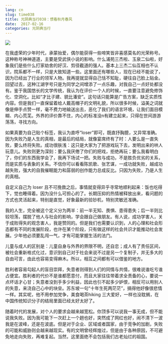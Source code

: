 ```yaml
---
lang: cn
slug: time038
title: 光阴典当行038：惯看秋月春风
date:  2017-02-16
categories: 光阴典当行
---
```

![](http://oouh9u8nz.bkt.gdipper.com/time038.jpg)

在我虚荣的少年时代，承蒙抬爱，偶尔能获得一些啼笑皆非喜感莫名的光荣称号。这种称号神神道道，主要是受武侠小说的影响。什么浦苑三杰啦、玉泉二仙啦，好象我们是些什么打家劫舍的好汉、剪径截道的强人。基本上三杰二仙互相也不认识，院系都不一样，只是大致知道一些。这里面还有哪些人，现在已经不能说了，因为已经出了行业的领军人物。我再提就显得自己恬不知耻，硬往自己脸上贴金。
回望过去，这种江湖字号只是为同学之间增添了一点乐趣，对我自己一点好处都没有。鉴于我国悠长的文学传统，我认为在评价一个人的时候，一直要注意避免修饰化、空洞化。比如“才比子建、貌比潘安”。这句话只能算是广告方案，缺乏实质性内容。但是我们一直保留着给人戴高帽子的文明礼貌，所以很多时候，溢美之词就像是伸手点赞一样，毫不费力地输送出去，恶化了我们的语言环境，让我们面目模糊、内心荒芜。外界的评价靠不住，内心的标准没n有建立起来，只得在世间游游荡荡，寻找方向。

如果真要为自己贴个标签，我认为直呼“loser”即可，既直抒胸臆，又异常准确。因为失败乃是人生的真相，是最后的结局，就像宴席终有了时：人要么是一直失败，要么终将失败。成功很肤浅：这只是大家为了把游戏玩下去，发明出来的哄人玩意儿。失败则更为深刻：要么我厌倦了你们的把戏，拒绝再玩；要么我看明白了，你们的东西我学会了，我再下场试一把。失败与成功，不是胜负优劣的关系，而是实质与表象的关系。不信你可以看看陈凯歌、张艺谋，一成功就失败，越成功越失败，强大的自我催眠能力和孱弱的创作能力总成反比。只因为失败，乃是人生的真相。

自定义自己为 loser 且不可挽救之后，事情就变得异乎寻常地顺利起来：饭也吃得下，觉也睡得着。因为没什么可担心的了。长期压抑的热情被释放出来，看问题的方式也灵活起来，特别是直觉，好象最新的验钞机，特别灵敏还准确。

我的人生，完全被这个定义分为两半：前一半无知、畏惧、患得患失；后一半则比较坦荡，摆脱了他人与社会的影响，学会跟自己做朋友。有人说，成功学害人，关于成败得失的观念害人，我是赞同的。但是我们也需要认识到，人的心理和社会形态都有不同的发展阶段，也许在某个阶段，只有做这样的社会共识才能推动社会发展。少年他必须要乱闯一气，才有可能掌握生活的法门。

儿童与成人的区别是：儿童自身与外界的界限不明，还自恋；成人有了责任区间，被社会重新格式化过，意识到自己对于社会来说不过是另一个复制子，并无多大的自由可言，由此也容易变得麻木。所以，相互之间都有可以借鉴的地方。

胜利者容易勾起人的盲目崇拜，失意者则得到人们的同情与共情，很难说谁吃亏谁占便宜。胜利者的代价不是谁都愿意付，而且大家往往带着求全责备的心，要说一点坏话才心甘；失意者没到手多少利益，因此也引不起多少妒恨，相反可以用别人的失意，来浇自己心中的块垒。苏东坡一句“十年生死两茫茫”，搞得他好像很悲情一样。其实呢，他不用参加党争，美食喝茶hiking 三大爱好，一样也没耽搁，在中国传统知识分子的结局里面已经太好太好了。

随着时代的发展，对个人的要求会越来越宽松。你顶多可以说我一事无成，但不能说我失败。因为我可能下一次赶上一个趟也好，突然成了网红也好，闹不清下一波我是在波峰，还是在波底。但是对于企业、区域或者国家，由于竞争的加剧，失败的可能和威胁则会越来越现实。有的文明曾经辉煌过，但是由于各种原因，不可避免地走向失败，再难复起。当然，这里面绝不会包括我们古老灿烂的祖国。


